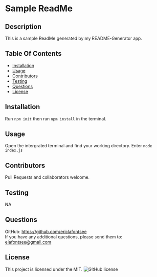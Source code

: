 # Sample ReadMe
## Description
This is a sample ReadMe generated by my README-Generator app.

## Table Of Contents
* [Installation](#Installation)
* [Usage](#Usage)
* [Contributors](#Contributors)
* [Testing](#Testing)
* [Questions](#Questions)
* [License](#License)



## Installation
Run ```npm init``` then run ```npm install``` in the terminal.

## Usage
Open the intergrated terminal and find your working directory. Enter ```node index.js```


## Contributors
Pull Requests and collaborators welcome.

## Testing
NA

## Questions
GitHub: https://github.com/ericlafontsee   
If you have any additional questions, please send them to: elafontsee@gmail.com

## License 
This project is licensed under the MIT. 
![GitHub license](https://img.shields.io/badge/license-MIT-blue.svg)

  
